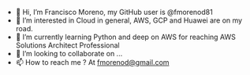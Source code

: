 - 👋 Hi, I’m Francisco Moreno, my GitHub user is @fmorenod81
- 👀 I’m interested in Cloud in general, AWS, GCP and Huawei are on my road.
- 🌱 I’m currently learning Python and deep on AWS for reaching AWS Solutions Architect Professional
- 💞️ I’m looking to collaborate on ...
- 📫 How to reach me ? At fmorenod@gmail.com

<!---
fmorenod81/fmorenod81 is a ✨ special ✨ repository because its `README.md` (this file) appears on your GitHub profile.
You can click the Preview link to take a look at your changes.
--->
